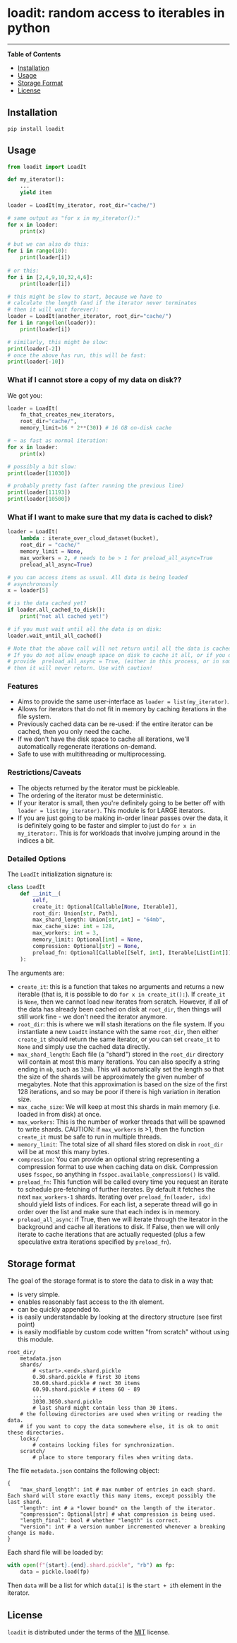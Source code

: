 # loadit: random access to iterables in python

-----

**Table of Contents**
- [Installation](#installation)
- [Usage](#usage)
- [Storage Format](#storage-format)
- [License](#license)

## Installation

```console
pip install loadit
```

## Usage

```python
from loadit import LoadIt

def my_iterator():
    ...
    yield item

loader = LoadIt(my_iterator, root_dir="cache/")

# same output as "for x in my_iterator():"
for x in loader:
    print(x)
    
# but we can also do this:
for i in range(10):
    print(loader[i])
    
# or this:
for i in [2,4,9,10,32,4,6]:
    print(loader[i])

# this might be slow to start, because we have to
# calculate the length (and if the iterator never terminates
# then it will wait forever):
loader = LoadIt(another_iterator, root_dir="cache/")
for i in range(len(loader)):
    print(loader[i])

# similarly, this might be slow:
print(loader[-2])
# once the above has run, this will be fast:
print(loader[-10])
```

### What if I cannot store a copy of my data on disk??
We got you:
```python
loader = LoadIt(
    fn_that_creates_new_iterators,
    root_dir="cache/",
    memory_limit=16 * 2**(30)) # 16 GB on-disk cache

# ~ as fast as normal iteration:
for x in loader:
    print(x)

# possibly a bit slow:
print(loader[11030])

# probably pretty fast (after running the previous line)
print(loader[11193])
print(loader[10500])
```

### What if I want to make sure that my data is cached to disk?
```python
loader = LoadIt(
    lambda : iterate_over_cloud_dataset(bucket),
    root_dir = "cache/"
    memory_limit = None,
    max_workers = 2, # needs to be > 1 for preload_all_async=True
    preload_all_async=True)

# you can access items as usual. All data is being loaded
# asynchronously
x = loader[5]

# is the data cached yet?
if loader.all_cached_to_disk():
    print("not all cached yet!")

# if you must wait until all the data is on disk:
loader.wait_until_all_cached()

# Note that the above call will not return until all the data is cached.
# If you do not allow enough space on disk to cache it all, or if you don't
# provide  preload_all_async = True, (either in this process, or in some other process)
# then it will never return. Use with caution!
```




### Features
* Aims to provide the same user-interface as `loader = list(my_iterator)`.
* Allows for iterators that do not fit in memory by caching iterations in the file system.
* Previously cached data can be re-used: if the entire iterator can be cached, then you only need the cache.
* If we don't have the disk space to cache all iterations, we'll automatically regenerate iterations on-demand.
* Safe to use with multithreading or multiprocessing.


### Restrictions/Caveats
* The objects returned by the iterator must be pickleable.
* The ordering of the iterator must be deterministic.
* If your iterator is small, then you're definitely going to be better off with `loader = list(my_iterator)`. This module is for LARGE iterators.
* If you are just going to be making in-order linear passes over the data, it is definitely going to be faster and simpler to just do `for x in my_iterator:`. This is for workloads that involve jumping around in the indices a bit.

### Detailed Options

The `LoadIt` initialization signature is:
```python
class LoadIt
    def __init__(
        self,
        create_it: Optional[Callable[None, Iterable]],
        root_dir: Union[str, Path],
        max_shard_length: Union[str,int] = "64mb",
        max_cache_size: int = 128,
        max_workers: int = 3,
        memory_limit: Optional[int] = None,
        compression: Optional[str] = None,
        preload_fn: Optional[Callable[[Self, int], Iterable[List[int]]]] = preload_next_shard,
    ):
```
The arguments are:
* `create_it`: this is a function that takes no arguments and returns a new iterable (that is, it is possible to do `for x in create_it():`). If `create_it` is `None`, then we cannot load new iterates from scratch. However, if all of the data has already been cached on disk at `root_dir`, then things will still work fine - we don't need the iterator anymore.
* `root_dir`: this is where we will stash iterations on the file system. If you instantiate a new `LoadIt` instance
with the same `root_dir`, then either `create_it` should return the same iterator, or you can set `create_it` to `None`
and simply use the cached data directly.
* `max_shard_length`: Each file (a "shard") stored in the `root_dir` directory will contain at most this many iterations.
You can also specify a string ending in `mb`, such as `32mb`. This will automatically set the length so that the size of the shards will be approximately the given number of megabytes.
Note that this approximation is based on the size of the first 128 iterations, and so may be poor if there is high variation in iteration size.
* `max_cache_size`: We will keep at most this shards in main memory (i.e. loaded in from disk) at once.
* `max_workers`: This is the number of worker threads that will be spawned to write shards. CAUTION: if `max_workers` is >1, then the function `create_it` must be safe to run in multiple threads.
* `memory_limit`: The total size of all shard files stored on disk in `root_dir` will be at most this many bytes.
* `compression`: You can provide an optional string representing a compression format to use when caching data on disk. Compression uses `fsspec`, so anything in `fsspec.available_compressions()` is valid.
* `preload_fn`: This function will be called every time you request an iterate to schedule pre-fetching of further iterates. By default it 
fetches the next `max_workers-1` shards. Iterating over `preload_fn(loader, idx)` should yield lists of indices. For each list, a seperate thread
will go in order over the list and make sure that each index is in memory.
* `preload_all_async`: if True, then we will iterate through the iterator in the background and cache all iterations to disk. If False, then we will only iterate to cache iterations that are actually requested (plus a few speculative extra iterations specified by `preload_fn`).



## Storage format

The goal of the storage format is to store the data to disk in a way that:
* is very simple.
* enables reasonably fast access to the ith element.
* can be quickly appended to.
* is easily understandable by looking at the directory structure (see first point)
* is easily modifiable by custom code written "from scratch" without using this module.


```
root_dir/
    metadata.json
    shards/
        # <start>.<end>.shard.pickle
        0.30.shard.pickle # first 30 items
        30.60.shard.pickle # next 30 items
        60.90.shard.pickle # items 60 - 89
        ...
        3030.3050.shard.pickle 
        # last shard might contain less than 30 items.
    # the following directories are used when writing or reading the data.
    # if you want to copy the data somewhere else, it is ok to omit these directories.
    locks/
        # contains locking files for synchronization.
    scratch/
        # place to store temporary files when writing data.
```

The file `metadata.json` contains the following object:
```
{
    "max_shard_length": int # max number of entries in each shard. Each shard will store exactly this many items, except possibly the last shard.
    "length": int # a *lower bound* on the length of the iterator.
    "compression": Optional[str] # what compression is being used.
    "length_final": bool # whether "length" is correct.
    "version": int # a version number incremented whenever a breaking change is made.
}
```
Each shard file will be loaded by:
```python
with open(f"{start}.{end}.shard.pickle", "rb") as fp:
    data = pickle.load(fp)
```
Then `data` will be a list for which `data[i]` is the `start + i`th element in the iterator.


## License

`loadit` is distributed under the terms of the [MIT](https://spdx.org/licenses/MIT.html) license.
